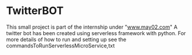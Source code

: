 # TwitterBOT
This small project is part of the internship under "www.may02.com"
A twitter bot has been created using serverless framework with python. For more details of how to run and setting up see the commandsToRunServerlessMicroService,txt
